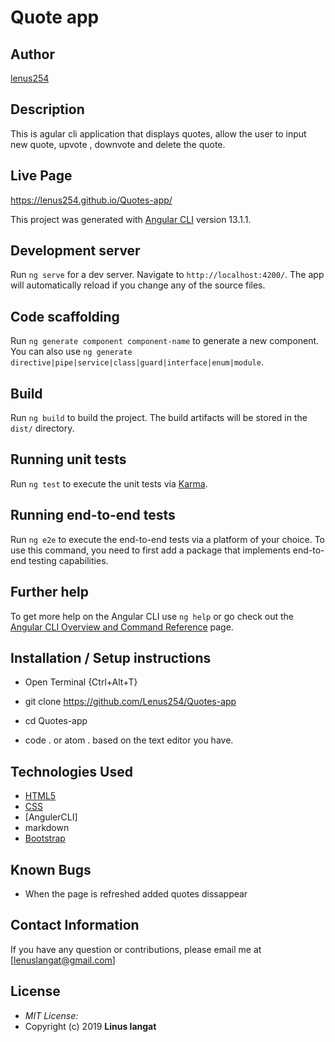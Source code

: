 # Quote app

## Author

[lenus254](https://github.com/Lenus254)

## Description

This is agular cli application that displays quotes, allow the user to input new quote, upvote , downvote and delete the quote. 

## Live Page 
https://lenus254.github.io/Quotes-app/


This project was generated with [Angular CLI](https://github.com/angular/angular-cli) version 13.1.1.

## Development server

Run `ng serve` for a dev server. Navigate to `http://localhost:4200/`. The app will automatically reload if you change any of the source files.

## Code scaffolding

Run `ng generate component component-name` to generate a new component. You can also use `ng generate directive|pipe|service|class|guard|interface|enum|module`.

## Build

Run `ng build` to build the project. The build artifacts will be stored in the `dist/` directory.

## Running unit tests

Run `ng test` to execute the unit tests via [Karma](https://karma-runner.github.io).

## Running end-to-end tests

Run `ng e2e` to execute the end-to-end tests via a platform of your choice. To use this command, you need to first add a package that implements end-to-end testing capabilities.

## Further help

To get more help on the Angular CLI use `ng help` or go check out the [Angular CLI Overview and Command Reference](https://angular.io/cli) page.

## Installation / Setup instructions
* Open Terminal {Ctrl+Alt+T}

* git clone https://github.com/Lenus254/Quotes-app

* cd Quotes-app

* code . or atom . based on the text editor you have.

## Technologies Used

* [HTML5](https://github.com/topics/html5)
* [CSS](https://github.com/topics/css3)
* [AngulerCLI]
* markdown
* [Bootstrap](https://github.com/topics/bootstrap)

## Known Bugs
* When the page is refreshed added quotes dissappear

## Contact Information 

If you have any question or contributions, please email me at [lenuslangat@gmail.com]

## License
* *MIT License:*
* Copyright (c) 2019 **Linus langat**


